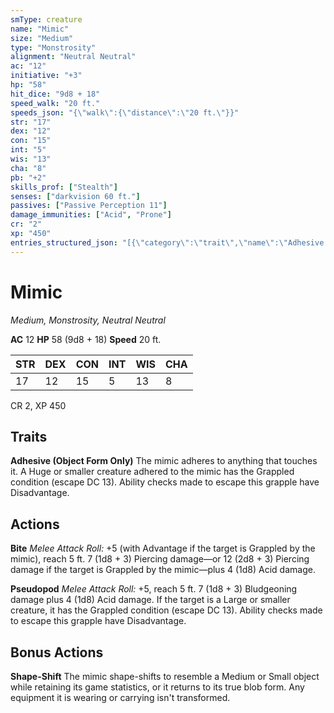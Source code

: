 ```yaml
---
smType: creature
name: "Mimic"
size: "Medium"
type: "Monstrosity"
alignment: "Neutral Neutral"
ac: "12"
initiative: "+3"
hp: "58"
hit_dice: "9d8 + 18"
speed_walk: "20 ft."
speeds_json: "{\"walk\":{\"distance\":\"20 ft.\"}}"
str: "17"
dex: "12"
con: "15"
int: "5"
wis: "13"
cha: "8"
pb: "+2"
skills_prof: ["Stealth"]
senses: ["darkvision 60 ft."]
passives: ["Passive Perception 11"]
damage_immunities: ["Acid", "Prone"]
cr: "2"
xp: "450"
entries_structured_json: "[{\"category\":\"trait\",\"name\":\"Adhesive (Object Form Only)\",\"text\":\"The mimic adheres to anything that touches it. A Huge or smaller creature adhered to the mimic has the Grappled condition (escape DC 13). Ability checks made to escape this grapple have Disadvantage.\"},{\"category\":\"action\",\"name\":\"Bite\",\"text\":\"*Melee Attack Roll:* +5 (with Advantage if the target is Grappled by the mimic), reach 5 ft. 7 (1d8 + 3) Piercing damage—or 12 (2d8 + 3) Piercing damage if the target is Grappled by the mimic—plus 4 (1d8) Acid damage.\",\"damage\":\"7 (1d8 + 3) Piercing\"},{\"category\":\"action\",\"name\":\"Pseudopod\",\"text\":\"*Melee Attack Roll:* +5, reach 5 ft. 7 (1d8 + 3) Bludgeoning damage plus 4 (1d8) Acid damage. If the target is a Large or smaller creature, it has the Grappled condition (escape DC 13). Ability checks made to escape this grapple have Disadvantage.\",\"kind\":\"Melee Attack Roll\",\"to_hit\":\"+5\",\"range\":\"5 ft\",\"damage\":\"7 (1d8 + 3) Bludgeoning\"},{\"category\":\"bonus\",\"name\":\"Shape-Shift\",\"text\":\"The mimic shape-shifts to resemble a Medium or Small object while retaining its game statistics, or it returns to its true blob form. Any equipment it is wearing or carrying isn't transformed.\"}]"
---
```


# Mimic
*Medium, Monstrosity, Neutral Neutral*

**AC** 12
**HP** 58 (9d8 + 18)
**Speed** 20 ft.

| STR | DEX | CON | INT | WIS | CHA |
| --- | --- | --- | --- | --- | --- |
| 17 | 12 | 15 | 5 | 13 | 8 |

CR 2, XP 450

## Traits

**Adhesive (Object Form Only)**
The mimic adheres to anything that touches it. A Huge or smaller creature adhered to the mimic has the Grappled condition (escape DC 13). Ability checks made to escape this grapple have Disadvantage.

## Actions

**Bite**
*Melee Attack Roll:* +5 (with Advantage if the target is Grappled by the mimic), reach 5 ft. 7 (1d8 + 3) Piercing damage—or 12 (2d8 + 3) Piercing damage if the target is Grappled by the mimic—plus 4 (1d8) Acid damage.

**Pseudopod**
*Melee Attack Roll:* +5, reach 5 ft. 7 (1d8 + 3) Bludgeoning damage plus 4 (1d8) Acid damage. If the target is a Large or smaller creature, it has the Grappled condition (escape DC 13). Ability checks made to escape this grapple have Disadvantage.

## Bonus Actions

**Shape-Shift**
The mimic shape-shifts to resemble a Medium or Small object while retaining its game statistics, or it returns to its true blob form. Any equipment it is wearing or carrying isn't transformed.
